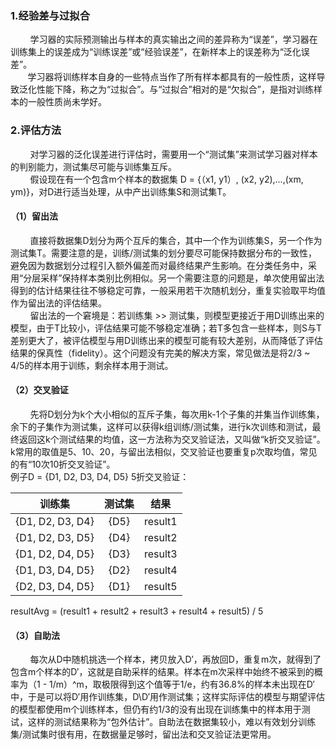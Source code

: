 ### 1.经验差与过拟合
&nbsp; &nbsp; &nbsp; &nbsp; 学习器的实际预测输出与样本的真实输出之间的差异称为“误差”，学习器在训练集上的误差成为“训练误差”或“经验误差”，在新样本上的误差称为“泛化误差”。  </br>
&nbsp; &nbsp; &nbsp; &nbsp;学习器将训练样本自身的一些特点当作了所有样本都具有的一般性质，这样导致泛化性能下降，称之为“过拟合”。与“过拟合”相对的是“欠拟合”，是指对训练样本的一般性质尚未学好。
### 2.评估方法
&nbsp; &nbsp; &nbsp; &nbsp; 对学习器的泛化误差进行评估时，需要用一个“测试集”来测试学习器对样本的判别能力，测试集尽可能与训练集互斥。 </br> 
&nbsp; &nbsp; &nbsp; &nbsp; 假设现在有一个包含m个样本的数据集 D = {（x1, y1）, (x2, y2),...,(xm, ym)}，对D进行适当处理，从中产出训练集S和测试集T。
#### （1）留出法
&nbsp; &nbsp; &nbsp; &nbsp; 直接将数据集D划分为两个互斥的集合，其中一个作为训练集S，另一个作为测试集T。需要注意的是，训练/测试集的划分要尽可能保持数据分布的一致性，避免因为数据划分过程引入额外偏差而对最终结果产生影响。在分类任务中，采用“分层采样”保持样本类别比例相似。另一个需要注意的问题是，单次使用留出法得到的估计结果往往不够稳定可靠，一般采用若干次随机划分，重复实验取平均值作为留出法的评估结果。  </br>
&nbsp; &nbsp; &nbsp; &nbsp; 留出法的一个窘境是：若训练集 >> 测试集，则模型更接近于用D训练出来的模型，由于T比较小，评估结果可能不够稳定准确；若T多包含一些样本，则S与T差别更大了，被评估模型与用D训练出来的模型可能有较大差别，从而降低了评估结果的保真性（fidelity）。这个问题没有完美的解决方案，常见做法是将2/3 ~ 4/5的样本用于训练，剩余样本用于测试。
#### （2）交叉验证
&nbsp; &nbsp; &nbsp; &nbsp; 先将D划分为k个大小相似的互斥子集，每次用k-1个子集的并集当作训练集，余下的子集作为测试集，这样可以获得k组训练/测试集，进行k次训练和测试，最终返回这k个测试结果的均值，这一方法称为交叉验证法，又叫做“k折交叉验证”。k常用的取值是5、10、20，与留出法相似，交叉验证也要重复p次取均值，常见的有“10次10折交叉验证”。 </br> 
例子D = {D1, D2, D3, D4, D5} 5折交叉验证：  </br>

| 训练集 | 测试集 | 结果 |
| :------: | :------: | :------: |
| {D1, D2, D3, D4} | {D5} | result1 |
| {D1, D2, D3, D5} | {D4} | result2 |
| {D1, D2, D4, D5} | {D3} | result3 |
| {D1, D3, D4, D5} | {D2} | result4 |
| {D2, D3, D4, D5} | {D1} | result5 | 

resultAvg = (result1 + result2 + result3 + result4 + result5) / 5  
#### （3）自助法
&nbsp; &nbsp; &nbsp; &nbsp; 每次从D中随机挑选一个样本，拷贝放入D′，再放回D，重复m次，就得到了包含m个样本的D′，这就是自助采样的结果。样本在m次采样中始终不被采到的概率为（1 - 1/m）^m，取极限得到这个值等于1/e，约有36.8%的样本未出现在D′中，于是可以将D′用作训练集，D\D′用作测试集；这样实际评估的模型与期望评估的模型都使用m个训练样本，但仍有约1/3的没有出现在训练集中的样本用于测试，这样的测试结果称为“包外估计”。自助法在数据集较小，难以有效划分训练集/测试集时很有用，在数据量足够时，留出法和交叉验证法更常用。
